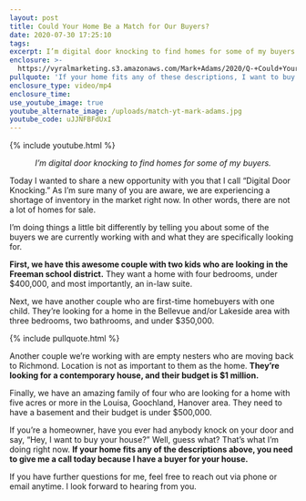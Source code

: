 ```yaml
---
layout: post
title: Could Your Home Be a Match for Our Buyers?
date: 2020-07-30 17:25:10
tags:
excerpt: I’m digital door knocking to find homes for some of my buyers.
enclosure: >-
  https://vyralmarketing.s3.amazonaws.com/Mark+Adams/2020/Q-+Could+Your+Home+Be+a+Match+for+Our+Buyers_.mp4
pullquote: 'If your home fits any of these descriptions, I want to buy your house.'
enclosure_type: video/mp4
enclosure_time:
use_youtube_image: true
youtube_alternate_image: /uploads/match-yt-mark-adams.jpg
youtube_code: uJJNFBFdUxI
---
```


{% include youtube.html %}

<p style="text-align:center"><em>I’m digital door knocking to find homes for some of my buyers.</em></p>

Today I wanted to share a new opportunity with you that I call “Digital Door Knocking.” As I’m sure many of you are aware, we are experiencing a shortage of inventory in the market right now. In other words, there are not a lot of homes for sale.

I’m doing things a little bit differently by telling you about some of the buyers we are currently working with and what they are specifically looking for.

**First, we have this awesome couple with two kids who are looking in the Freeman school district.** They want a home with four bedrooms, under $400,000, and most importantly, an in-law suite.&nbsp;

Next, we have another couple who are first-time homebuyers with one child. They’re looking for a home in the Bellevue and/or Lakeside area with three bedrooms, two bathrooms, and under $350,000.

{% include pullquote.html %}

Another couple we’re working with are empty nesters who are moving back to Richmond. Location is not as important to them as the home. **They’re looking for a contemporary house, and their budget is $1 million.**

Finally, we have an amazing family of four who are looking for a home with five acres or more in the Louisa, Goochland, Hanover area. They need to have a basement and their budget is under $500,000.

If you’re a homeowner, have you ever had anybody knock on your door and say, “Hey, I want to buy your house?” Well, guess what? That’s what I’m doing right now. **If your home fits any of the descriptions above, you need to give me a call today because I have a buyer for your house.&nbsp;**

If you have further questions for me, feel free to reach out via phone or email anytime. I look forward to hearing from you.